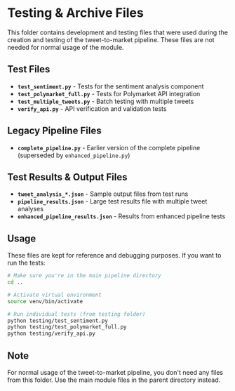 # Testing & Archive Files

This folder contains development and testing files that were used during the creation and testing of the tweet-to-market pipeline. These files are not needed for normal usage of the module.

## Test Files

- **`test_sentiment.py`** - Tests for the sentiment analysis component
- **`test_polymarket_full.py`** - Tests for Polymarket API integration  
- **`test_multiple_tweets.py`** - Batch testing with multiple tweets
- **`verify_api.py`** - API verification and validation tests

## Legacy Pipeline Files

- **`complete_pipeline.py`** - Earlier version of the complete pipeline (superseded by `enhanced_pipeline.py`)

## Test Results & Output Files

- **`tweet_analysis_*.json`** - Sample output files from test runs
- **`pipeline_results.json`** - Large test results file with multiple tweet analyses
- **`enhanced_pipeline_results.json`** - Results from enhanced pipeline tests

## Usage

These files are kept for reference and debugging purposes. If you want to run the tests:

```bash
# Make sure you're in the main pipeline directory
cd ..

# Activate virtual environment
source venv/bin/activate

# Run individual tests (from testing folder)
python testing/test_sentiment.py
python testing/test_polymarket_full.py
python testing/verify_api.py
```

## Note

For normal usage of the tweet-to-market pipeline, you don't need any files from this folder. Use the main module files in the parent directory instead.